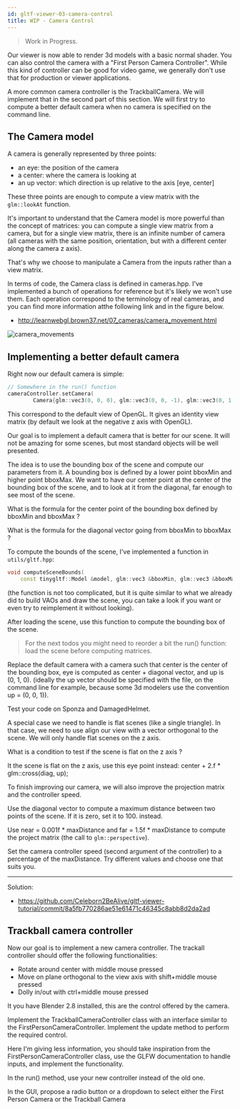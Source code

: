 ```yaml
---
id: gltf-viewer-03-camera-control
title: WIP - Camera Control
---
```


> Work in Progress.

Our viewer is now able to render 3d models with a basic normal shader. You can also control the camera with a "First Person Camera Controller". While this kind of controller can be good for video game, we generally don't use that for production or viewer applications.

A more common camera controller is the TrackballCamera. We will implement that in the second part of this section. We will first try to compute a better default camera when no camera is specified on the command line.

## The Camera model

A camera is generally represented by three points:
- an eye: the position of the camera
- a center: where the camera is looking at
- an up vector: which direction is up relative to the axis [eye, center]

These three points are enough to compute a view matrix with the `glm::lookAt` function.

It's important to understand that the Camera model is more powerful than the concept of matrices: you can compute a single view matrix from a camera, but for a single view matrix, there is an infinite number of camera (all cameras with the same position, orientation, but with a different center along the camera z axis).

That's why we choose to manipulate a Camera from the inputs rather than a view matrix.

In terms of code, the Camera class is defined in cameras.hpp. I've implemented a bunch of operations for reference but it's likely we won't use them. Each operation correspond to the terminology of real cameras, and you can find more information atthe following link and in the figure below.
- http://learnwebgl.brown37.net/07_cameras/camera_movement.html

![camera_movements](/openglnoel/img/gltf/camera.png)

## Implementing a better default camera

Right now our default camera is simple:

```cpp
// Somewhere in the run() function
cameraController.setCamera(
        Camera{glm::vec3(0, 0, 0), glm::vec3(0, 0, -1), glm::vec3(0, 1, 0)});
```

This correspond to the default view of OpenGL. It gives an identity view matrix (by default we look at the negative z axis with OpenGL).

Our goal is to implement a default camera that is better for our scene. It will not be amazing for some scenes, but most standard objects will be well presented.

The idea is to use the bounding box of the scene and compute our parameters from it. A bounding box is defined by a lower point bboxMin and higher point bboxMax. We want to have our center point at the center of the bounding box of the scene, and to look at it from the diagonal, far enough to see most of the scene.

<span class="todo badge"></span> What is the formula for the center point of the bounding box defined by bboxMin and bboxMax ?

<span class="todo badge"></span> What is the formula for the diagonal vector going from bboxMin to bboxMax ?

To compute the bounds of the scene, I've implemented a function in `utils/gltf.hpp`:

```cpp
void computeSceneBounds(
    const tinygltf::Model &model, glm::vec3 &bboxMin, glm::vec3 &bboxMax);
```

(the function is not too complicated, but it is quite similar to what we already did to build VAOs and draw the scene, you can take a look if you want or even try to reimplement it without looking).

<span class="todo badge"></span> After loading the scene, use this function to compute the bounding box of the scene.

> For the next todos you might need to reorder a bit the run() function: load the scene before computing matrices.

<span class="todo badge"></span> Replace the default camera with a camera such that center is the center of the bounding box, eye is computed as center + diagonal vector, and up is (0, 1, 0). (ideally the up vector should be specified with the file, on the command line for example, because some 3d modelers use the convention up = (0, 0, 1)).

<span class="todo badge"></span> Test your code on Sponza and DamagedHelmet.

A special case we need to handle is flat scenes (like a single triangle). In that case, we need to use align our view with a vector orthogonal to the scene. We will only handle flat scenes on the z axis.

<span class="todo badge"></span> What is a condition to test if the scene is flat on the z axis ?

<span class="todo badge"></span> It the scene is flat on the z axis, use this eye point instead: center + 2.f * glm::cross(diag, up);

To finish improving our camera, we will also improve the projection matrix and the controller speed.

<span class="todo badge"></span> Use the diagonal vector to compute a maximum distance between two points of the scene. If it is zero, set it to 100. instead.

<span class="todo badge"></span> Use near = 0.001f * maxDistance and far = 1.5f * maxDistance to compute the project matrix (the call to `glm::perspective`).

<span class="todo badge"></span> Set the camera controller speed (second argument of the controller) to a percentage of the maxDistance. Try different values and choose one that suits you.

---

Solution:
- https://github.com/Celeborn2BeAlive/gltf-viewer-tutorial/commit/8a5fb770286ae51e61471c46345c8abb8d2da2ad

## Trackball camera controller

Now our goal is to implement a new camera controller. The trackall controller should offer the following functionalities:

- Rotate around center with middle mouse pressed
- Move on plane orthogonal to the view axis with shift+middle mouse pressed
- Dolly in/out with ctrl+middle mouse pressed

It you have Blender 2.8 installed, this are the control offered by the camera.

<span class="todo badge"></span> Implement the TrackballCameraController class with an interface similar to the FirstPersonCameraController. Implement the update method to perform the required control.

Here I'm giving less information, you should take inspiration from the FirstPersonCameraController class, use the GLFW documentation to handle inputs, and implement the functionality.

<span class="todo badge"></span> In the run() method, use your new controller instead of the old one.

<span class="todo badge"></span> In the GUI, propose a radio button or a dropdown to select either the First Person Camera or the Trackball Camera